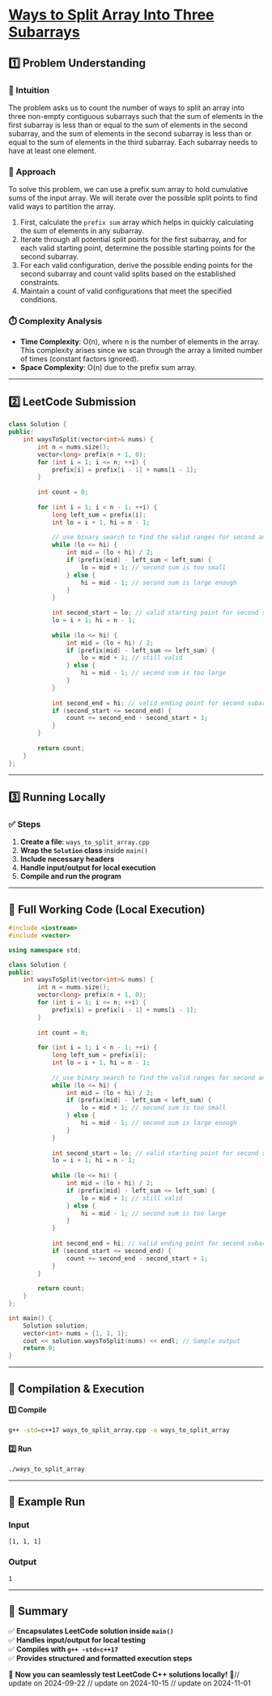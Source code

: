 # **[Ways to Split Array Into Three Subarrays](https://leetcode.com/problems/ways-to-split-array-into-three-subarrays/description/)**  

## **1️⃣ Problem Understanding**  
### **📌 Intuition**  
The problem asks us to count the number of ways to split an array into three non-empty contiguous subarrays such that the sum of elements in the first subarray is less than or equal to the sum of elements in the second subarray, and the sum of elements in the second subarray is less than or equal to the sum of elements in the third subarray. Each subarray needs to have at least one element.  

### **🚀 Approach**  
To solve this problem, we can use a prefix sum array to hold cumulative sums of the input array. We will iterate over the possible split points to find valid ways to partition the array.  
1. First, calculate the `prefix sum` array which helps in quickly calculating the sum of elements in any subarray.
2. Iterate through all potential split points for the first subarray, and for each valid starting point, determine the possible starting points for the second subarray.
3. For each valid configuration, derive the possible ending points for the second subarray and count valid splits based on the established constraints.  
4. Maintain a count of valid configurations that meet the specified conditions.

### **⏱️ Complexity Analysis**  
- **Time Complexity**: O(n), where n is the number of elements in the array. This complexity arises since we scan through the array a limited number of times (constant factors ignored).
- **Space Complexity**: O(n) due to the prefix sum array.  

---  

## **2️⃣ LeetCode Submission**  
```cpp
class Solution {
public:
    int waysToSplit(vector<int>& nums) {
        int n = nums.size();
        vector<long> prefix(n + 1, 0);
        for (int i = 1; i <= n; ++i) {
            prefix[i] = prefix[i - 1] + nums[i - 1];
        }
        
        int count = 0;
        
        for (int i = 1; i < n - 1; ++i) {
            long left_sum = prefix[i];
            int lo = i + 1, hi = n - 1;
            
            // use binary search to find the valid ranges for second and third subarrays
            while (lo <= hi) {
                int mid = (lo + hi) / 2;
                if (prefix[mid] - left_sum < left_sum) {
                    lo = mid + 1; // second sum is too small
                } else {
                    hi = mid - 1; // second sum is large enough
                }
            }
            
            int second_start = lo; // valid starting point for second subarray
            lo = i + 1; hi = n - 1;
            
            while (lo <= hi) {
                int mid = (lo + hi) / 2;
                if (prefix[mid] - left_sum <= left_sum) {
                    lo = mid + 1; // still valid
                } else {
                    hi = mid - 1; // second sum is too large
                }
            }
            
            int second_end = hi; // valid ending point for second subarray
            if (second_start <= second_end) {
                count += second_end - second_start + 1;
            }
        }
        
        return count;
    }
};
```  

---  

## **3️⃣ Running Locally**  
### **✅ Steps**  
1. **Create a file**: `ways_to_split_array.cpp`  
2. **Wrap the `Solution` class** inside `main()`  
3. **Include necessary headers**  
4. **Handle input/output for local execution**  
5. **Compile and run the program**  

---  

## **📝 Full Working Code (Local Execution)**  
```cpp
#include <iostream>
#include <vector>

using namespace std;

class Solution {
public:
    int waysToSplit(vector<int>& nums) {
        int n = nums.size();
        vector<long> prefix(n + 1, 0);
        for (int i = 1; i <= n; ++i) {
            prefix[i] = prefix[i - 1] + nums[i - 1];
        }
        
        int count = 0;
        
        for (int i = 1; i < n - 1; ++i) {
            long left_sum = prefix[i];
            int lo = i + 1, hi = n - 1;
            
            // use binary search to find the valid ranges for second and third subarrays
            while (lo <= hi) {
                int mid = (lo + hi) / 2;
                if (prefix[mid] - left_sum < left_sum) {
                    lo = mid + 1; // second sum is too small
                } else {
                    hi = mid - 1; // second sum is large enough
                }
            }
            
            int second_start = lo; // valid starting point for second subarray
            lo = i + 1; hi = n - 1;
            
            while (lo <= hi) {
                int mid = (lo + hi) / 2;
                if (prefix[mid] - left_sum <= left_sum) {
                    lo = mid + 1; // still valid
                } else {
                    hi = mid - 1; // second sum is too large
                }
            }
            
            int second_end = hi; // valid ending point for second subarray
            if (second_start <= second_end) {
                count += second_end - second_start + 1;
            }
        }
        
        return count;
    }
};

int main() {
    Solution solution;
    vector<int> nums = {1, 1, 1};
    cout << solution.waysToSplit(nums) << endl; // Sample output
    return 0;
}
```  

---  

## **🔧 Compilation & Execution**  
#### **1️⃣ Compile**  
```bash
g++ -std=c++17 ways_to_split_array.cpp -o ways_to_split_array
```  

#### **2️⃣ Run**  
```bash
./ways_to_split_array
```  

---  

## **🎯 Example Run**  
### **Input**  
```
[1, 1, 1]
```  
### **Output**  
```
1
```  

---  

## **📌 Summary**  
✅ **Encapsulates LeetCode solution inside `main()`**  
✅ **Handles input/output for local testing**  
✅ **Compiles with `g++ -std=c++17`**  
✅ **Provides structured and formatted execution steps**  

🚀 **Now you can seamlessly test LeetCode C++ solutions locally!** 🚀// update on 2024-09-22
// update on 2024-10-15
// update on 2024-11-01
